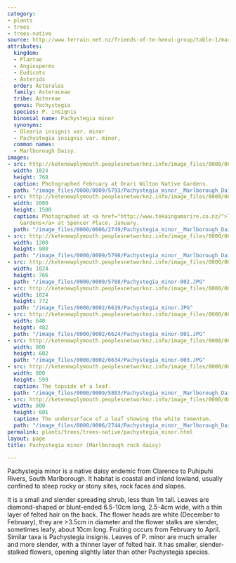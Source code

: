 ```yaml
---
category:
- plants
- trees
- trees-native
source: http://www.terrain.net.nz/friends-of-te-henui-group/table-1/marlborough-daisy-pachystegia-minor.html
attributes:
  kingdom:
  - Plantae
  - Angiosperms
  - Eudicots
  - Asterids
  order: Asterales
  family: Asteraceae
  tribe: Astereae
  genus: Pachystegia
  species: P. insignis
  binomial name: Pachystegia minor
  synonyms:
  - Olearia insignis var. minor
  - Pachystegia insignis var. minor,
  common names:
  - Marlborough Daisy.
images:
- src: http://ketenewplymouth.peoplesnetworknz.info/image_files/0000/0009/5793/Pachystegia_minor__Marlborough_Daisy.JPG
  width: 1024
  height: 768
  caption: Photographed February at Orari Wilton Native Gardens.
  path: "/image_files/0000/0009/5793/Pachystegia_minor__Marlborough_Daisy.JPG"
- src: http://ketenewplymouth.peoplesnetworknz.info/image_files/0000/0006/2749/Pachystegia_minor__Marlborough_Daisy_.JPG
  width: 2000
  height: 1500
  caption: Photographed at <a href="http://www.tekaingamarire.co.nz/">Te Kainga Marire
    Gardens</a> at Spencer Place, January. 
  path: "/image_files/0000/0006/2749/Pachystegia_minor__Marlborough_Daisy_.JPG"
- src: http://ketenewplymouth.peoplesnetworknz.info/image_files/0000/0009/5798/Pachystegia_minor__Marlborough_Daisy-001.JPG
  width: 1200
  height: 900
  path: "/image_files/0000/0009/5798/Pachystegia_minor__Marlborough_Daisy-001.JPG"
- src: http://ketenewplymouth.peoplesnetworknz.info/image_files/0000/0009/5788/Pachystegia_minor-002.JPG
  width: 1024
  height: 766
  path: "/image_files/0000/0009/5788/Pachystegia_minor-002.JPG"
- src: http://ketenewplymouth.peoplesnetworknz.info/image_files/0000/0002/6619/Pachystegia_minor.JPG
  width: 1024
  height: 772
  path: "/image_files/0000/0002/6619/Pachystegia_minor.JPG"
- src: http://ketenewplymouth.peoplesnetworknz.info/image_files/0000/0002/6624/Pachystegia_minor-001.JPG
  width: 640
  height: 482
  path: "/image_files/0000/0002/6624/Pachystegia_minor-001.JPG"
- src: http://ketenewplymouth.peoplesnetworknz.info/image_files/0000/0002/6634/Pachystegia_minor-003.JPG
  width: 800
  height: 602
  path: "/image_files/0000/0002/6634/Pachystegia_minor-003.JPG"
- src: http://ketenewplymouth.peoplesnetworknz.info/image_files/0000/0009/5803/Pachystegia_minor__Marlborough_Daisy-003.JPG
  width: 800
  height: 599
  caption: The topside of a leaf.
  path: "/image_files/0000/0009/5803/Pachystegia_minor__Marlborough_Daisy-003.JPG"
- src: http://ketenewplymouth.peoplesnetworknz.info/image_files/0000/0006/2744/Pachystegia_minor__Marlborough_Daisy_-002.JPG
  width: 800
  height: 601
  caption: The undersurface of a leaf showing the white tomentum.
  path: "/image_files/0000/0006/2744/Pachystegia_minor__Marlborough_Daisy_-002.JPG"
permalink: plants/trees/trees-native/pachystegia_minor.html
layout: page
title: Pachystegia minor (Marlborough rock daisy)

---
```

Pachystegia minor is a native daisy endemic from Clarence to Puhipuhi Rivers, South Marlborough. It habitat is coastal and inland lowland, usually confined to steep rocky or stony sites, rock faces and slopes.

It is a small and slender spreading shrub, less than 1m tall. Leaves are diamond-shaped or blunt-ended 6.5-10cm long, 2.5-4cm wide, with a thin layer of felted hair on the back. 
The flower heads are white (December to February), they are &gt;3.5cm in diameter and the flower stalks are slender, sometimes leafy, about 10cm long. Fruiting occurs from February to April.
Similar taxa is Pachystegia insignis. Leaves of P. minor are much smaller and more slender, with a thinner layer of felted hair. It has smaller, slender-stalked flowers, opening slightly later than other Pachystegia species.
